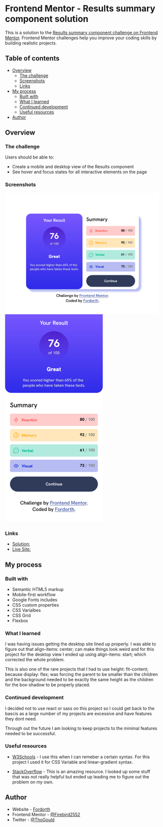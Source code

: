 # Frontend Mentor - Results summary component solution

This is a solution to the [Results summary component challenge on Frontend Mentor](https://www.frontendmentor.io/challenges/results-summary-component-CE_K6s0maV). Frontend Mentor challenges help you improve your coding skills by building realistic projects.

## Table of contents

- [Overview](#overview)
  - [The challenge](#the-challenge)
  - [Screenshots](#screenshots)
  - [Links](#links)
- [My process](#my-process)
  - [Built with](#built-with)
  - [What I learned](#what-i-learned)
  - [Continued development](#continued-development)
  - [Useful resources](#useful-resources)
- [Author](#author)

## Overview

### The challenge

Users should be able to:

- Create a mobile and desktop view of the Results component
- See hover and focus states for all interactive elements on the page

### Screenshots

![Desktop Display](./assets/images/DesktopViewScreenshot.png)
![Mobile Display](./assets/images/MobileScreenshot.png)

### Links

- [Solution:](https://www.frontendmentor.io/solutions/fordorths-results-summary-component-rJgeWHjM8f)
- [Live Site:](https://github.com/firebird2552/ResultsSummary)

## My process

### Built with

- Semantic HTML5 markup
- Mobile-first workflow
- Google Fonts includes
- CSS custom properties
- CSS Varialbes
- CSS Grid
- Flexbox

### What I learned

I was having issues getting the desktop site lined up properly. I was able to figure out that align-items: center; can make things look weird and for this project for the desktop view I ended up using align-items: start; which corrected the whole problem.

This is also one of the rare projects that I had to use height: fit-content; because display: flex; was forcing the parent to be smaller than the children and the background needed to be exactly the same height as the children for the box-shadow to be properly placed.

### Continued development

I decided not to use react or sass on this project so I could get back to the bascis as a large number of my projects are excessive and have features they dont need.

Through out the future I am looking to keep projects to the minimal features needed to be successful.

### Useful resources

- [W3Schools](https://www.w3scools.com) - I use this when I can remeber a certain syntax. For this project I used it for CSS Variable and linear-gradient syntax.

- [StackOverflow](https://www.stackoverflow.com) - This is an amazing resource. I looked up some stuff that was not really helpful but ended up leading me to figure out the problem on my own.

## Author

- Website - [Fordorth](https://www.github.com/firebird2552)
- Frontend Mentor - [@Firebird2552](https://www.frontendmentor.io/profile/firebird2552)
- Twitter - [@ThoGould](https://www.twitter.com/thogould)
